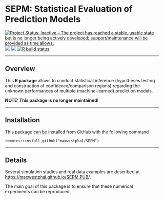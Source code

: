 # SEPM: Statistical Evaluation of Prediction Models

[![Project Status: Inactive – The project has reached a stable, usable
state but is no longer being actively developed; support/maintenance
will be provided as time
allows.](https://www.repostatus.org/badges/latest/inactive.svg)](https://www.repostatus.org/#inactive)
[![](https://img.shields.io/badge/devel%20version-0.3.0-blue.svg)](https://github.com/maxwestphal/SEPM)
[![](https://www.r-pkg.org/badges/version/SEPM?color=orange)](https://cran.r-project.org/package=SEPM)
[![R build
status](https://github.com/maxwestphal/SEPM/workflows/R-CMD-check/badge.svg)](https://github.com/maxwestphal/SEPM/actions)

------------------------------------------------------------------------

## Overview

This **R package** allows to conduct statistical inference (hypotheses
testing and construction of confidence/comparison regions) regarding the
unknown performances of multiple (machine-learned) prediction models.

**NOTE: This package is no longer maintained!**

------------------------------------------------------------------------

## Installation

This package can be installed from GitHub with the following command

    remotes::install_github("maxwestphal/SEPM")

------------------------------------------------------------------------

## Details

Several simulation studies and real data examples are described at
<https://maxwestphal.github.io/SEPM.PUB/>.

The main goal of this package is to ensure that these numerical
experiments can be reproduced.
